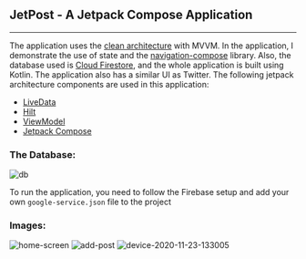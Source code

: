 ## JetPost - A Jetpack Compose Application

----------------

The application uses the [clean architecture](https://blog.cleancoder.com/uncle-bob/2012/08/13/the-clean-architecture.html) with MVVM. In the application, I demonstrate the use of
state and the [navigation-compose](https://developer.android.com/jetpack/compose/navigation) library. Also, the database used is [Cloud Firestore](https://firebase.google.com/docs/firestore),
and the whole application is built using Kotlin. The application also has a similar UI as Twitter. The following jetpack architecture components are used in this application:

- [LiveData](https://developer.android.com/topic/libraries/architecture/livedata)
- [Hilt](https://developer.android.com/training/dependency-injection/hilt-android)
- [ViewModel](https://developer.android.com/topic/libraries/architecture/viewmodel)
- [Jetpack Compose](https://developer.android.com/jetpack/compose)

### The Database:

![db](https://user-images.githubusercontent.com/29070108/99959693-225f1b00-2d94-11eb-92f9-b5183a30c74d.PNG)

To run the application, you need to follow the Firebase setup and add your own `google-service.json` file to the project

### Images:

![home-screen](https://user-images.githubusercontent.com/29070108/99959404-a1078880-2d93-11eb-8017-3305bab165d5.jpg) 
![add-post](https://user-images.githubusercontent.com/29070108/99959473-c09eb100-2d93-11eb-897c-6d257cd70a6d.jpg) 
![device-2020-11-23-133005](https://user-images.githubusercontent.com/29070108/99959619-00659880-2d94-11eb-95b9-6ed02a347da0.jpg)
